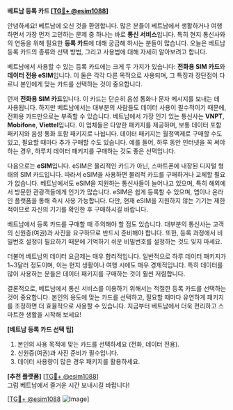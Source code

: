 **베트남 등록 카드 [[TG💪+ @esim1088](https://t.me/s/esim1088)]**

안녕하세요! 베트남에 오신 것을 환영합니다. 많은 분들이 베트남에서 생활하거나 여행하면서 가장 먼저 고민하는 문제 중 하나는 바로 **통신 서비스**입니다. 특히 현지 통신사와의 연동을 위해 필요한 **등록 카드**에 대해 궁금해 하시는 분들이 많습니다. 오늘은 베트남 등록 카드의 종류와 선택 방법, 그리고 사용법에 대해 자세히 알아보려고 합니다.

베트남에서 사용할 수 있는 등록 카드에는 크게 두 가지가 있습니다: **전화용 SIM 카드**와 **데이터 전용 eSIM**입니다. 이 둘은 각각 다른 목적으로 사용되며, 그 특징과 장단점이 다르니 본인에게 맞는 카드를 선택하는 것이 중요합니다.

먼저 **전화용 SIM 카드**입니다. 이 카드는 단순히 음성 통화나 문자 메시지를 보내는 데 사용됩니다. 하지만 베트남에서는 대부분의 사람들도 데이터 사용이 필수적이기 때문에, 전화용 카드만으로는 부족할 수 있습니다. 베트남에서 가장 인기 있는 통신사는 **VNPT**, **Mobifone**, **Viettel**입니다. 이 업체들은 다양한 패키지를 제공하며, 보통 데이터 포함 패키지와 음성 통화 포함 패키지로 나뉩니다. 데이터 패키지는 월정액제로 구매할 수도 있고, 필요할 때마다 추가 구매할 수도 있습니다. 예를 들어, 하루 동안 인터넷을 꼭 써야 하는 경우, 하루치 데이터 패키지를 구매하는 것도 좋은 선택입니다.

다음으로는 **eSIM**입니다. eSIM은 물리적인 카드가 아닌, 스마트폰에 내장된 디지털 형태의 SIM 카드입니다. 따라서 eSIM을 사용하면 물리적 카드를 구매하거나 교체할 필요가 없습니다. 베트남에서도 eSIM을 지원하는 통신사들이 늘어나고 있으며, 특히 해외에서 방문한 관광객들에게 인기가 많습니다. eSIM은 쉽게 등록할 수 있으며, 앱이나 온라인 플랫폼을 통해 즉시 사용 가능합니다. 다만, 현재 eSIM을 지원하지 않는 기기는 제한적이므로 자신의 기기를 확인한 후 구매하시길 바랍니다.

베트남에서 등록 카드를 구매할 때 주의해야 할 점도 있습니다. 대부분의 통신사는 고객의 신원증(여권)과 사진을 요구하므로 반드시 준비해야 합니다. 또한, 등록 과정에서 비밀번호 설정이 필요하기 때문에 기억하기 쉬운 비밀번호를 설정하는 것도 잊지 마세요.

더불어 베트남의 데이터 요금제는 매우 합리적입니다. 일반적으로 하루 데이터 패키지가 1~3달러 정도이며, 이는 현지 생활이나 여행 시에도 매우 경제적입니다. 특히 데이터를 많이 사용하는 분들은 데이터 패키지를 구매하는 것이 훨씬 저렴합니다.

결론적으로, 베트남에서 통신 서비스를 이용하기 위해서는 적절한 등록 카드를 선택하는 것이 중요합니다. 본인의 용도에 맞는 카드를 선택하고, 필요할 때마다 유연하게 패키지를 조정하면 더 효율적으로 사용할 수 있습니다. 지금부터 베트남에서 더욱 편리하고 스마트한 생활을 시작해 보세요!

**[베트남 등록 카드 선택 팁]**  
1. 본인의 사용 목적에 맞는 카드를 선택하세요 (전화, 데이터 전용).  
2. 신원증(여권)과 사진 준비가 필수입니다.  
3. 데이터 사용량이 많은 경우 패키지를 활용하세요.  

**[추천 플랫폼]** [[TG💪+ @esim1088](https://t.me/s/esim1088)]  
그럼 베트남에서 즐거운 시간 보내시길 바랍니다!  

[[TG💪+ @esim1088](https://t.me/s/esim1088) ![Image](https://i.postimg.cc/Y0z9fWf4/image.png)]